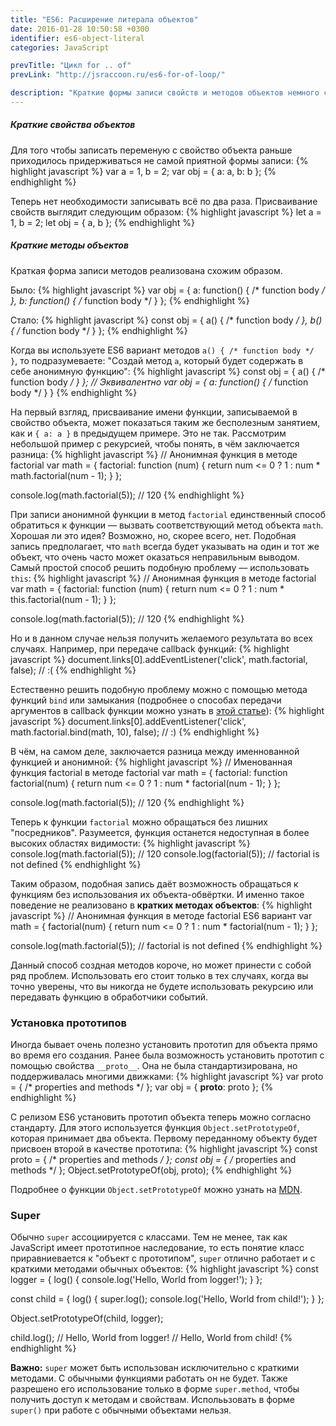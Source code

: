 ```yaml
---
title: "ES6: Расширение литерала объектов"
date: 2016-01-28 10:50:58 +0300
identifier: es6-object-literal
categories: JavaScript

prevTitle: "Цикл for .. of"
prevLink: "http://jsraccoon.ru/es6-for-of-loop/"

description: "Краткие формы записи свойств и методов объектов немного сократят код и сделают его немного более читабельным относительно аналогичного кода в ES5. Тем не менее новые краткие формы записи накладывают некоторые ограчения при работе с рекурсией и передаче методов объекта в качестве callback функции."
---
```


##### Краткие свойства объектов
Для того чтобы записать переменую с свойство объекта раньше приходилось придерживаться не самой приятной формы записи:
{% highlight javascript %}
var a = 1, b = 2;
var obj = { a: a, b: b };
{% endhighlight %}

Теперь нет необходимости записывать всё по два раза. Присваивание свойств выглядит следующим образом:
{% highlight javascript %}
let a = 1, b = 2;
let obj = { a, b };
{% endhighlight %}

##### Краткие методы объектов
Краткая форма записи методов реализована схожим образом. 

Было:
{% highlight javascript %}
var obj = {
  a: function() { /* function body */ },
  b: function() { /* function body */ }
};
{% endhighlight %}

Стало:
{% highlight javascript %}
const obj = {
  a() { /* function body */ },
  b() { /* function body */ }
};
{% endhighlight %}

Когда вы используете ES6 вариант методов `a() { /* function body */ }`, то подразумеваете: "Создай метод `a`, который будет содержать в себе анонимную функцию":
{% highlight javascript %}
const obj = {
  a() { /* function body */ }
};
// Эквивалентно
var obj = {
  a: function() { /* function body */ }
}
{% endhighlight %}

На первый взгляд, присваивание имени функции, записываемой в свойство объекта, может показаться таким же бесполезным занятием, как и `{ a: a }` в предыдущем примере. Это не так. Рассмотрим небольшой пример с рекурсией, чтобы понять, в чём заключается разница:
{% highlight javascript %}
// Анонимная функция в методе factorial
var math = {
  factorial: function (num) {
    return num <= 0 ? 1 : num * math.factorial(num - 1);
  }
};

console.log(math.factorial(5)); // 120
{% endhighlight %}

При записи анонимной функции в метод `factorial` единственный способ обратиться к функции — вызвать соответствующий метод объекта `math`. Хорошая ли это идея? Возможно, но, скорее всего, нет. Подобная запись предполагает, что `math` всегда будет указывать на один и тот же объект, что очень часто может оказаться неправильным выводом. Самый простой способ решить подобную проблему — использовать `this`:
{% highlight javascript %}
// Анонимная функция в методе factorial
var math = {
  factorial: function (num) {
    return num <= 0 ? 1 : num * this.factorial(num - 1);
  }
};

console.log(math.factorial(5)); // 120
{% endhighlight %}

Но и в данном случае нельзя получить желаемого результата во всех случаях. Например, при передаче callback функций:
{% highlight javascript %}
document.links[0].addEventListener('click', math.factorial, false); // :(
{% endhighlight %}

Естественно решить подобную проблему можно с помощью метода функций `bind` или замыкания (подробнее о способах передачи аргументов в callback функции можно узнать в [этой статье](http://jsraccoon.ru/tip-callback-args/)):
{% highlight javascript %}
document.links[0].addEventListener('click', math.factorial.bind(math, 10), false); // :)
{% endhighlight %}

В чём, на самом деле, заключается разница между именнованной функцией и анонимной:
{% highlight javascript %}
// Именованная функция factorial в методе factorial
var math = {
  factorial: function factorial(num) {
    return num <= 0 ? 1 : num * factorial(num - 1);
  }
};

console.log(math.factorial(5)); // 120
{% endhighlight %}

Теперь к функции `factorial` можно обращаться без лишних "посредников". Разумеется, функция останется недоступная в более высоких областях видимости:
{% highlight javascript %}
console.log(math.factorial(5)); // 120
console.log(factorial(5)); // factorial is not defined
{% endhighlight %}

Таким образом, подобная запись даёт возможность обращаться к функциям без использования их объекта-обвёртки. И именно такое поведение не реализовано в **кратких методах объектов**:
{% highlight javascript %}
// Анонимная функция в методе factorial ES6 вариант
var math = {
  factorial(num) { return num <= 0 ? 1 : num * factorial(num - 1); }
};

console.log(math.factorial(5)); // factorial is not defined
{% endhighlight %}

Данный способ создная методов короче, но может принести с собой ряд проблем. Использовать его стоит только в тех случаях, когда вы точно уверены, что вы никогда не будете использовать рекурсию или передавать функцию в обработчики событий.

### Установка прототипов
Иногда бывает очень полезно установить прототип для объекта прямо во время его создания. Ранее была возможность установить прототип с помощью свойства `__proto__`. Она не была стандартизирована, но поддерживалась многими движками:
{% highlight javascript %}
var proto = { /* properties and methods */ };
var obj = {
  __proto__: proto
};
{% endhighlight %}

С релизом ES6 установить прототип объекта теперь можно согласно стандарту. Для этого используется функция `Object.setPrototypeOf`, которая принимает два объекта. Первому переданному объекту будет присвоен второй в качестве прототипа:
{% highlight javascript %}
const proto = { /* properties and methods */ };
const obj = { /* properties and methods */ };
Object.setPrototypeOf(obj, proto);
{% endhighlight %}

Подробнее о функции `Object.setPrototypeOf` можно узнать на [MDN](https://developer.mozilla.org/ru/docs/Web/JavaScript/Reference/Global_Objects/Object/setPrototypeOf).

### Super

Обычно `super` ассоциируется с классами. Тем не менее, так как JavaScript имеет прототипное наследование, то есть понятие класс приравниевается к "объект с прототипом", `super` отлично работает и с краткими методами обычных объектов:
{% highlight javascript %}
const logger = {
  log() {
    console.log('Hello, World from logger!');
  }
};

const child = {
  log() {
    super.log();
    console.log('Hello, World from child!');
  }
};

Object.setPrototypeOf(child, logger);

child.log(); // Hello, World from logger!
             // Hello, World from child!
{% endhighlight %}

**Важно:** `super` может быть использован исключительно с краткими методами. С обычными функциями работать он не будет. Также разрешено его использование только в форме `super.method`, чтобы получить доступ к методам и свойствам. Исполььзовать в форме `super()` при работе с обычными объектами нельзя.
